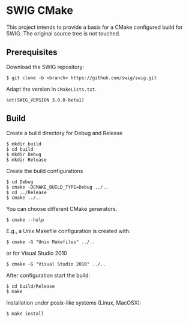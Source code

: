 SWIG CMake
==========

This project intends to provide a basis for a CMake configured build for SWIG.
The original source tree is not touched.

Prerequisites
-------------

Download the SWIG repository:

	$ git clone -b <branch> https://github.com/swig/swig.git

Adapt the version in `CMakeLists.txt`.

	set(SWIG_VERSION 3.0.0-beta1)

Build
-----

Create a build directory for Debug and Release

	$ mkdir build
	$ cd build
	$ mkdir Debug
	$ mkdir Release

Create the build configurations

	$ cd Debug
	$ cmake -DCMAKE_BUILD_TYPE=Debug ../..
	$ cd ../Release
	$ cmake ../..

You can choose different CMake generators.

	$ cmake --help

E.g., a Unix Makefile configuration is created with:

	$ cmake -G "Unix Makefiles" ../..

or for Visual Studio 2010

	$ cmake -G "Visual Studio 2010" ../..

After configuration start the build:

	$ cd build/Release
	$ make

Installation under posix-like systems (Linux, MacOSX):

	$ make install
